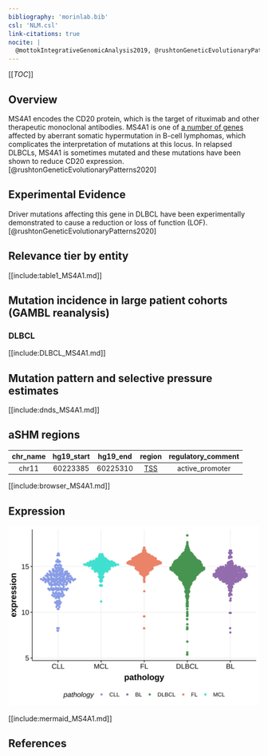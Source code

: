 ```yaml
---
bibliography: 'morinlab.bib'
csl: 'NLM.csl'
link-citations: true
nocite: |
  @mottokIntegrativeGenomicAnalysis2019, @rushtonGeneticEvolutionaryPatterns2020, 
---
```

[[_TOC_]]

## Overview
MS4A1 encodes the CD20 protein, which is the target of rituximab and other therapeutic monoclonal antibodies. 
MS4A1 is one of [a number of genes](https://github.com/morinlab/LLMPP/wiki/ashm) affected by aberrant somatic hypermutation in B-cell lymphomas, 
which complicates the interpretation of mutations at this locus. 
In relapsed DLBCLs, MS4A1 is sometimes mutated and these mutations have been shown to reduce CD20 expression.[@rushtonGeneticEvolutionaryPatterns2020]


## Experimental Evidence

Driver mutations affecting this gene in DLBCL have been experimentally demonstrated to cause a reduction or loss of function (LOF).[@rushtonGeneticEvolutionaryPatterns2020]

## Relevance tier by entity

[[include:table1_MS4A1.md]]

## Mutation incidence in large patient cohorts (GAMBL reanalysis)

### DLBCL
[[include:DLBCL_MS4A1.md]]

## Mutation pattern and selective pressure estimates

[[include:dnds_MS4A1.md]]

## aSHM regions

|chr_name|hg19_start|hg19_end|region                                                                                    |regulatory_comment|
|:--------:|:----------:|:--------:|:------------------------------------------------------------------------------------------:|:------------------:|
|chr11   |60223385  |60225310|[TSS](https://genome.ucsc.edu/s/rdmorin/GAMBL%20hg19?position=chr11%3A60223385%2D60225310)|active_promoter   |


[[include:browser_MS4A1.md]]

## Expression
![](images/gene_expression/MS4A1_by_pathology.svg)

[[include:mermaid_MS4A1.md]]

## References
<!-- ORIGIN: mottokIntegrativeGenomicAnalysis2019b -->
<!-- DLBCL: rushtonGeneticEvolutionaryPatterns2020 -->
<!-- PMBL: mottokIntegrativeGenomicAnalysis2019b -->
